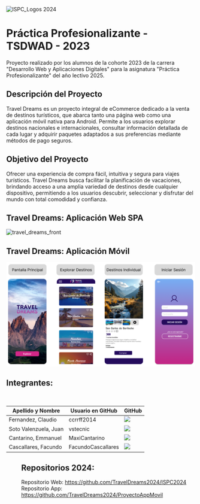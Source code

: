 ![ISPC_Logos 2024](https://github.com/ccrrff2014/Img/blob/e7047fbceb335f5279f312eec84f876d843c0e3f/Readme/01%20Membrete%20ISPC.png)

# Práctica Profesionalizante - TSDWAD - 2023

Proyecto realizado por los alumnos de la cohorte 2023 de la carrera "Desarrollo Web y Aplicaciones Digitales" para la asignatura "Práctica Profesionalizante" del año lectivo 2025.  

## Descripción del Proyecto

Travel Dreams es un proyecto integral de eCommerce dedicado a la venta de destinos turísticos, que abarca tanto una página web como una aplicación móvil nativa para Android.
Permite a los usuarios explorar destinos nacionales e internacionales, consultar información detallada de cada lugar y adquirir paquetes adaptados a sus preferencias mediante métodos de pago seguros.  

## Objetivo del Proyecto

Ofrecer una experiencia de compra fácil, intuitiva y segura para viajes turísticos.
Travel Dreams busca facilitar la planificación de vacaciones, brindando acceso a una amplia variedad de destinos desde cualquier dispositivo, permitiendo a los usuarios descubrir, seleccionar y disfrutar del mundo con total comodidad y confianza.  

## Travel Dreams: Aplicación Web SPA
![travel_dreams_front](https://github.com/ccrrff2014/Img/blob/e59c1f1bf5806f061d7d78b2ece1127e54563cad/Readme/02a%20App%20Web.png)

## Travel Dreams: Aplicación Móvil
![361185315-9772f5b2-5111-4ee0-865b-09a8a3435352](https://github.com/ccrrff2014/Img/blob/e7047fbceb335f5279f312eec84f876d843c0e3f/Readme/03%20App%20Movil.png)

## Integrantes:

<dl>
<br>
        <table align="center">
          <thead>
            <tr>
              <th>Apellido y Nombre</th>
              <th>Usuario en GitHub</th>
              <th>GitHub</th>
            </tr>
          </thead>
          <tbody>
            <tr>
              <td> Fernandez, Claudio </td>
              <td> ccrrff2014 </td>
              <td>
                <a href="https://github.com/ccrrff2014">
                  <img src="https://img.shields.io/badge/GitHub-%F0%9F%94%97-s?style=social"/>
                </a>
              </td>
            </tr>
            <tr>
              <td> Soto Valenzuela, Juan </td>
              <td> vstecnic </td>
              <td>
                <a href="https://github.com/vstecnic">
                  <img src="https://img.shields.io/badge/GitHub-%F0%9F%94%97-s?style=social"/>
                </a>
              </td>
            </tr>
            <tr>
              <td> Cantarino, Emmanuel </td>
              <td> MaxiCantarino </td>
              <td>
                <a href="https://github.com/MaxiCantarino">
                  <img src="https://img.shields.io/badge/GitHub-%F0%9F%94%97-s?style=social"/>
                </a>
              </td>
            </tr>
            <tr>
              <td> Cascallares, Facundo  </td>
              <td> FacundoCascallares </td>
              <td>
                <a href="https://github.com/FacundoCascallares">
                  <img src="https://img.shields.io/badge/GitHub-%F0%9F%94%97-s?style=social"/>
                </a>
              </td>
            </tr>
        </table>
  </dd>
  <dd>
<dl>

## Repositorios 2024:
Repositorio Web: https://github.com/TravelDreams2024/ISPC2024  
Repositorio App: https://github.com/TravelDreams2024/ProyectoAppMovil  


